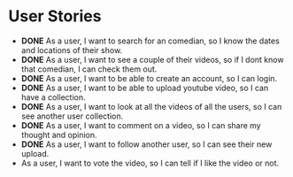 User Stories
============

- **DONE** As a user, I want to search for an comedian, so I know the dates and locations of their show.
- **DONE** As a user, I want to see a couple of their videos, so if I dont know that comedian, I can check them out.
- **DONE** As a user, I want to be able to create an account, so I can login.
- **DONE** As a user, I want to be able to upload youtube video, so I can have a collection.
- **DONE** As a user, I want to look at all the videos of all the users, so I can see another user collection.
- **DONE** As a user, I want to comment on a video, so I can share my thought and opinion.
- **DONE** As a user, I want to follow another user, so I can see their new upload.
- As a user, I want to vote the video, so I can tell if I like the video or not.
